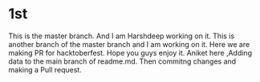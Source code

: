 # 1st
This is the  master branch. And I am Harshdeep working on it.
This is another branch of the master branch and I am working on it.
Here we are making PR for hacktoberfest.
Hope you guys enjoy it.
Aniket here ,Adding data to the main branch of readme.md.
Then commitng changes and making a Pull request.
